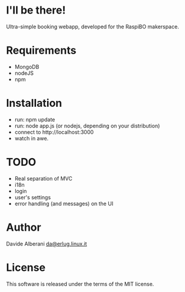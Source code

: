 I'll be there!
==============

Ultra-simple booking webapp, developed for the RaspiBO makerspace.


Requirements
============

* MongoDB
* nodeJS
* npm

Installation
============

* run: npm update
* run: node app.js (or nodejs, depending on your distribution)
* connect to http://localhost:3000
* watch in awe.


TODO
====

* Real separation of MVC
* i18n
* login
* user's settings
* error handling (and messages) on the UI


Author
======

Davide Alberani <da@erlug.linux.it>

License
=======

This software is released under the terms of the MIT license.

